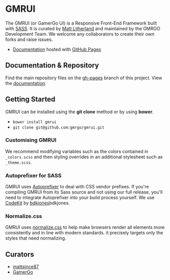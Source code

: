 # GMRUI 

The GMRUI (or GamerGo UI) is a Responsive Front-End Framework built with [SASS](http://sass-lang.com/). It is curated by [Matt Litherland](http://twitter.com/mattsince87) and maintained by the GMRGO Development Team. We welcome any collaborators to create their own forks and raise issues.

* [Documentation](http://gmrgo.github.io/gmrui/) hosted with [GitHub Pages](http://pages.github.com)

## Documentation & Repository

Find the main repository files on the [gh-pages](https://github.com/gmrgo/gmrui/tree/gh-pages) branch of this project. View the [documentation](http://gmrgo.github.io/gmrui/).

## Getting Started

GMRUI can be installed using the **git clone** method or by using **bower**.

* `bower install gmrui`
* `git clone git@github.com:gmrgo/gmrui.git`

### Customising GMRUI

We recommend modifying variables such as the colors contained in `_colors.scss` and then styling overrides in an additional stylesheet such as `_theme.scss`.

### Autoprefixer for SASS

GMRUI uses [Autoprefixer](https://github.com/postcss/autoprefixer) to deal with CSS vendor prefixes. If you're compiling GMRUI from its Sass source and not using our full release, you'll need to integrate Autoprefixer into your build process yourself. We use [CodeKit](https://incident57.com/codekit/) by [bdkjones](http://twitter.com/)bdkjones.

### Normalize.css

GMRUI uses [normalize.css](http://necolas.github.io/normalize.css/) to help make browsers render all elements more consistently and in line with modern standards. it precisely targets only the styles that need normalizing.

## Curators

* [mattsince87](https://github.com/mattsince87)
* [GamerGo](https://github.com/gmrgo)
